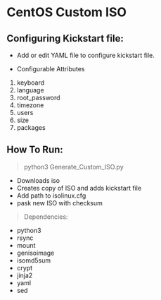 # CentOS Custom ISO

Configuring Kickstart file:
-------

- Add or edit YAML file to configure kickstart file.

- Configurable Attributes
1. keyboard
2. language
3. root_password
4. timezone
5. users
6. size
7. packages

How To Run:
------
>python3 Generate_Custom_ISO.py
- Downloads iso
- Creates copy of ISO and adds kickstart file
- Add path to isolinux.cfg
- pask new ISO with checksum

>Dependencies:
- python3
- rsync
- mount
- genisoimage
- isomd5sum
- crypt
- jinja2
- yaml
- sed
